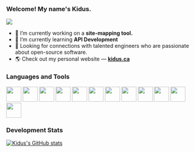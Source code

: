### Welcome! My name's Kidus.
![](https://komarev.com/ghpvc/?username=kiduswb)


- 🔭 I’m currently working on a <b>site-mapping tool.</b>
- 🌱 I’m currently learning <b>API Development</b>
- 👯 Looking for connections with talented engineers who are passionate about open-source software.
- 🌎 Check out my personal website &mdash; <b><a href="https://kidus.ca" target="_blank">kidus.ca</a></b>

<h3 align="left">Languages and Tools</h3>
<p align="left"> 
  <a href="#"><img src="https://www.php.net/images/logos/new-php-logo.svg" width="40" height="40"/></a>
  <a href="#"><img src="https://cdn.cdnlogo.com/logos/j/44/javascript.svg" width="40" height="40"/></a> 
  <a href="#"><img src="https://cdn.cdnlogo.com/logos/p/3/python.svg" width="40" height="40"/></a> 
  <a href="#"><img src="https://cdn.cdnlogo.com/logos/c/1/c-plus-plus.svg" width="40" height="40"/></a>
  <a href="#"><img src="https://cdn.cdnlogo.com/logos/c/27/c.svg" width="40" height="40"/></a>
  <a href="#"><img src="https://cdn.cdnlogo.com/logos/j/86/java.svg" width="40" height="40"/></a>
  <a href="#"><img src="https://cdn.cdnlogo.com/logos/l/23/laravel.svg" width="40" height="40"/></a>
  <a href="#"><img src="https://cdn.cdnlogo.com/logos/n/94/nodejs-icon.svg" width="40" height="40"/></a>
  <a href="#"><img src="https://cdn.cdnlogo.com/logos/r/63/react.svg" width="40" height="40"/></a>
  <a href="#"><img src="https://cdn.cdnlogo.com/logos/a/51/angular.svg" width="40" height="40"/></a>
  <a href="#"><img src="https://cdn.cdnlogo.com/logos/s/91/spring.svg" width="40" height="40"/></a>
  <a href="#"><img src="https://cdn.cdnlogo.com/logos/d/6/dot-net-core.svg" width="40" height="40"/></a>
</p>

<h3><b>Development Stats</b></h3>

[![Kidus's GitHub stats](https://github-readme-stats.vercel.app/api?username=kiduswb)](https://github.com/kiduswb/kiduswb)
